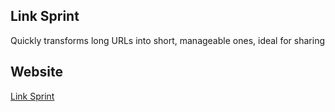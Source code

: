 ## Link Sprint

Quickly transforms long URLs into short, manageable ones, ideal for sharing

## Website

[Link Sprint](https://linksprint.pages.dev/)
